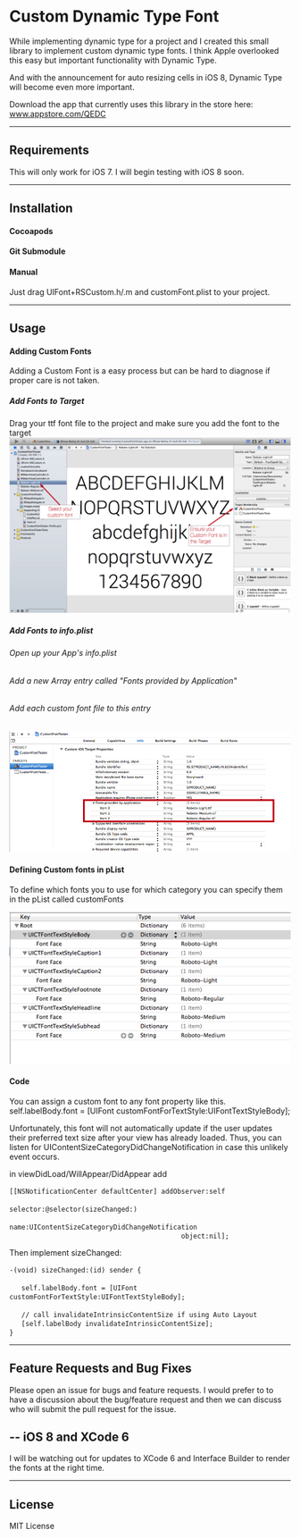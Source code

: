 Custom Dynamic Type Font
=====================

While implementing dynamic type for a project and I created this small library to implement custom dynamic type fonts. I think Apple overlooked this easy but important functionality with Dynamic Type. 

And with the announcement for auto resizing cells in iOS 8, Dynamic Type will become even more important. 

Download the app that currently uses this library in the store here: www.appstore.com/QEDC

----------
Requirements
----------
This will only work for iOS 7. I will begin testing with iOS 8 soon.

----------
Installation
----------
#### Cocoapods
#### Git Submodule
#### Manual
 Just drag UIFont+RSCustom.h/.m and customFont.plist to your project.

---------
Usage
---------

#### Adding Custom Fonts
Adding a Custom Font is a easy process but can be hard to diagnose if proper care is not taken.
##### Add Fonts to Target

Drag your ttf font file to the project and make sure you add the font to the target
![Check Target Membership](/images/target_membership.png)

##### Add Fonts to info.plist
###### Open up your App's info.plist
###### Add a new Array entry called "Fonts provided by Application"
###### Add each custom font file to this entry
![Alt text](/images/Info_plist.png)


#### Defining Custom fonts in pList

To define which fonts you to use for which category you can specify them in the pList called customFonts

![Alt text](/images/plist.png)

#### Code

You can assign a custom font to any font property like this.
     self.labelBody.font = [UIFont customFontForTextStyle:UIFontTextStyleBody];

Unfortunately, this font will not automatically update if the user updates their preferred text size after your view has already loaded. Thus, you can listen for UIContentSizeCategoryDidChangeNotification in case this unlikely event occurs.

in viewDidLoad/WillAppear/DidAppear add

    [[NSNotificationCenter defaultCenter] addObserver:self
                                             selector:@selector(sizeChanged:)
                                                 name:UIContentSizeCategoryDidChangeNotification
                                               object:nil];
Then implement sizeChanged:

    -(void) sizeChanged:(id) sender {

       self.labelBody.font = [UIFont customFontForTextStyle:UIFontTextStyleBody];
    
       // call invalidateIntrinsicContentSize if using Auto Layout
       [self.labelBody invalidateIntrinsicContentSize];
    }

---------
Feature Requests and Bug Fixes
---------
Please open an issue for bugs and feature requests. I would prefer to to have a discussion about the bug/feature request and then we can discuss who will submit the pull request for the issue.

--
iOS 8 and XCode 6
--
I will be watching out for updates to XCode 6 and Interface Builder to render the fonts at the right time.

---------
License
---------
MIT License

